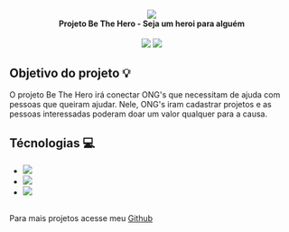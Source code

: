<h4 align="center">
<img src="./frontend/src/assets/logo-bethehero.png"/>
<br>Projeto Be The Hero - Seja um heroi para alguém
</h4>
<p align="center">
    <img src="https://img.shields.io/badge/Version-0.1-red.svg"/>
    <img src="https://img.shields.io/badge/License-MIT-red.svg"/>
</p>

## Objetivo do projeto :bulb:

O projeto Be The Hero irá conectar ONG's que necessitam de ajuda com pessoas que queiram ajudar.
Nele, ONG's iram cadastrar projetos e as pessoas interessadas poderam doar um valor qualquer para a causa.

## Técnologias :computer:

 - <span><img href="https://reactnative.dev/" src="https://img.shields.io/badge/ReactNative-Mobile-blue.svg"/></span>
 - <span><img href="https://nodejs.org/en/" src="https://img.shields.io/badge/NodeJS-Backend-green.svg"/></span>
 - <span><img href="https://pt-br.reactjs.org/" src="https://img.shields.io/badge/React-Frontend-blue.svg"/></span>

 ## 
 Para mais projetos acesse meu <a href="https://github.com/AbnerPS">Github <i class="fa fa-github"></i></a>